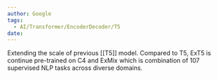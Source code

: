```yaml
---
author: Google
tags:
  - AI/Transformer/EncoderDecoder/T5
date:
---
```


Extending the scale of previous [[T5]] model.
Compared to T5, ExT5 is continue pre-trained on C4 and ExMix which is combination of 107 supervised NLP tasks across diverse domains.